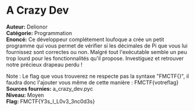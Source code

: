 # A Crazy Dev

**Auteur:** Delionor  
**Catégorie:** Programmation  
**Enoncé:** Ce développeur complétement loufoque a crée un petit programme qui vous permet de vérifier si les décimales de Pi que vous lui fournissez sont correctes ou non. Malgré tout l'exécutable semble un peu trop lourd pour les fonctionnalités qu'il propose. Investiguez et retrouver notre précieux drapeau perdu !

Note : Le flag que vous trouverez ne respecte pas la syntaxe "FMCTF{}", il faudra donc l'ajouter vous même de cette manière : FMCTF{votreflag}  
**Sources fournies:** a_crazy_dev.pyc  
**Niveau:** Moyen  
**Flag:** FMCTF{Y3s_I_L0v3_3nc0d3s}  